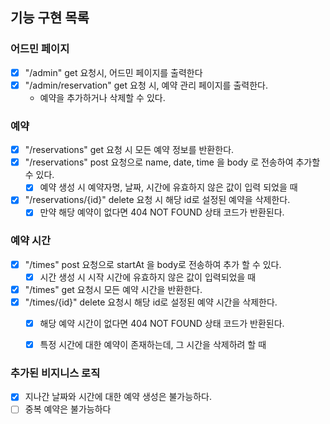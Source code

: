 ## 기능 구현 목록

### 어드민 페이지
- [x] "/admin" get 요청시, 어드민 페이지를 출력한다
- [x] "/admin/reservation" get 요청 시, 예약 관리 페이지를 출력한다.
  - 예약을 추가하거나 삭제할 수 있다.

### 예약
- [x] "/reservations" get 요청 시 모든 예약 정보를 반환한다.
- [x] "/reservations" post 요청으로  name, date, time 을 body 로 전송하여 추가할 수 있다.
  - [x] 예약 생성 시 예약자명, 날짜, 시간에 유효하지 않은 값이 입력 되었을 때
- [x] "/reservations/{id}" delete 요청 시 해당 id로 설정된 예약을 삭제한다.
  - [x] 만약 해당 예약이 없다면 404 NOT FOUND 상태 코드가 반환된다.

### 예약 시간
- [x] "/times" post 요청으로 startAt 을 body로 전송하여 추가 할 수 있다.
  - [x] 시간 생성 시 시작 시간에 유효하지 않은 값이 입력되었을 때
- [x] "/times" get 요청시 모든 예약 시간을 반환한다.
- [x] "/times/{id}" delete 요청시 해당 id로 설정된 예약 시간을 삭제한다.
  - [x] 해당 예약 시간이 없다면 404 NOT FOUND 상태 코드가 반환된다.
  - [x] 특정 시간에 대한 예약이 존재하는데, 그 시간을 삭제하려 할 때


### 추가된 비지니스 로직
- [x] 지나간 날짜와 시간에 대한 예약 생성은 불가능하다.
- [ ] 중복 예약은 불가능하다